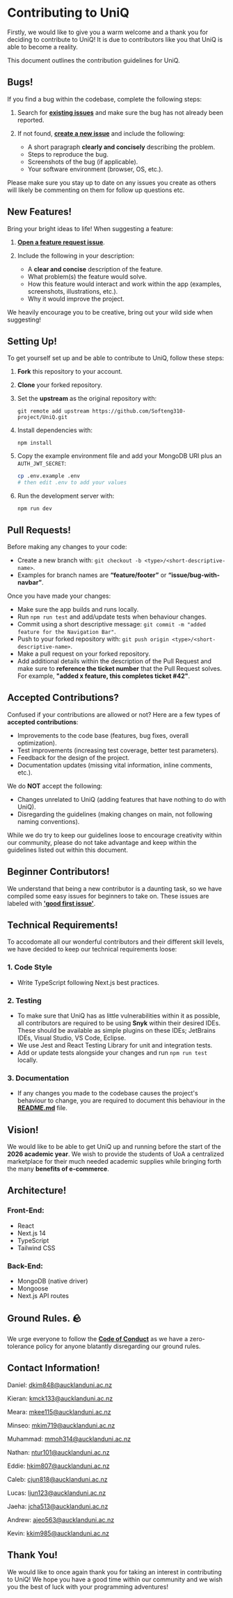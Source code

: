 # Contributing to UniQ

Firstly, we would like to give you a warm welcome and a thank you for deciding to contribute to UniQ! It is due to contributors like you that UniQ is able to become a reality.

This document outlines the contribution guidelines for UniQ.

## Bugs!

If you find a bug within the codebase, complete the following steps:

1. Search for **[existing issues](https://github.com/Softeng310-project/UniQ/issues)** and make sure the bug has not already been reported.

2. If not found, **[create a new issue](https://github.com/Softeng310-project/UniQ/issues/new)** and include the following:
   - A short paragraph **clearly and concisely** describing the problem.
   - Steps to reproduce the bug.
   - Screenshots of the bug (if applicable).
   - Your software environment (browser, OS, etc.).

Please make sure you stay up to date on any issues you create as others will likely be commenting on them for follow up questions etc.

## New Features!

Bring your bright ideas to life! When suggesting a feature:

1. **[Open a feature request issue](https://github.com/Softeng310-project/UniQ/issues/new?labels=enhancement)**.

2. Include the following in your description:
   - A **clear and concise** description of the feature.
   - What problem(s) the feature would solve.
   - How this feature would interact and work within the app (examples, screenshots, illustrations, etc.).
   - Why it would improve the project.

We heavily encourage you to be creative, bring out your wild side when suggesting!

## Setting Up!

To get yourself set up and be able to contribute to UniQ, follow these steps:

1. **Fork** this repository to your account.

2. **Clone** your forked repository.

3. Set the **upstream** as the original repository with:

   `git remote add upstream https://github.com/Softeng310-project/UniQ.git`

4. Install dependencies with:

   `npm install`

5. Copy the example environment file and add your MongoDB URI plus an `AUTH_JWT_SECRET`:

   ```bash
   cp .env.example .env
   # then edit .env to add your values
   ```

6. Run the development server with:

   `npm run dev`

## Pull Requests!

Before making any changes to your code:

- Create a new branch with: `git checkout -b <type>/<short-descriptive-name>`.
- Examples for branch names are **“feature/footer”** or **“issue/bug-with-navbar”**.

Once you have made your changes:

- Make sure the app builds and runs locally.
- Run `npm run test` and add/update tests when behaviour changes.
- Commit using a short descriptive message: `git commit -m "added feature for the Navigation Bar"`.
- Push to your forked repository with: `git push origin <type>/<short-descriptive-name>`.
- Make a pull request on your forked repository.
- Add additional details within the description of the Pull Request and make sure to **reference the ticket number** that the Pull Request solves. For example, **"added x feature, this completes ticket #42"**.

## Accepted Contributions?

Confused if your contributions are allowed or not? Here are a few types of **accepted contributions**:

- Improvements to the code base (features, bug fixes, overall optimization).
- Test improvements (increasing test coverage, better test parameters).
- Feedback for the design of the project.
- Documentation updates (missing vital information, inline comments, etc.).

We do **NOT** accept the following:

- Changes unrelated to UniQ (adding features that have nothing to do with UniQ).
- Disregarding the guidelines (making changes on main, not following naming conventions).

While we do try to keep our guidelines loose to encourage creativity within our community, please do not take advantage and keep within the guidelines listed out within this document.

## Beginner Contributors!

We understand that being a new contributor is a daunting task, so we have compiled some easy issues for beginners to take on. These issues are labeled with **['good first issue'](https://github.com/Softeng310-project/UniQ/issues?q=is%3Aissue+is%3Aopen+label%3A%22good+first+issue%22)**.

## Technical Requirements!

To accodomate all our wonderful contributors and their different skill levels, we have decided to keep our technical requirements loose:

### 1. Code Style

- Write TypeScript following Next.js best practices.

### 2. Testing

- To make sure that UniQ has as little vulnerabilities within it as possible, all contributors are required to be using **Snyk** within their desired IDEs. These should be available as simple plugins on these IDEs; JetBrains IDEs, Visual Studio, VS Code, Eclipse.
- We use Jest and React Testing Library for unit and integration tests.
- Add or update tests alongside your changes and run `npm run test` locally.

### 3. Documentation

- If any changes you made to the codebase causes the project's behaviour to change, you are required to document this behaviour in the **[README.md](README.md)** file.

## Vision!

We would like to be able to get UniQ up and running before the start of the **2026 academic year**. We wish to provide the students of UoA a centralized marketplace for their much needed academic supplies while bringing forth the many **benefits of e-commerce**.

## Architecture!

### Front-End:

- React
- Next.js 14
- TypeScript
- Tailwind CSS

### Back-End:

- MongoDB (native driver)
- Mongoose
- Next.js API routes

## Ground Rules. 🪨

We urge everyone to follow the **[Code of Conduct](CODE_OF_CONDUCT.md)** as we have a zero-tolerance policy for anyone blatantly disregarding our ground rules.

## Contact Information!

Daniel: dkim848@aucklanduni.ac.nz

Kieran: kmck133@aucklanduni.ac.nz

Meara: mkee115@aucklanduni.ac.nz

Minseo: mkim719@aucklanduni.ac.nz

Muhammad: mmoh314@aucklanduni.ac.nz

Nathan: ntur101@aucklanduni.ac.nz

Eddie: hkim807@aucklanduni.ac.nz

Caleb: cjun818@aucklanduni.ac.nz

Lucas: ljun123@aucklanduni.ac.nz

Jaeha: jcha513@aucklanduni.ac.nz

Andrew: ajeo563@aucklanduni.ac.nz

Kevin: kkim985@aucklanduni.ac.nz

## Thank You!

We would like to once again thank you for taking an interest in contributing to UniQ! We hope you have a good time within our community and we wish you the best of luck with your programming adventures!
